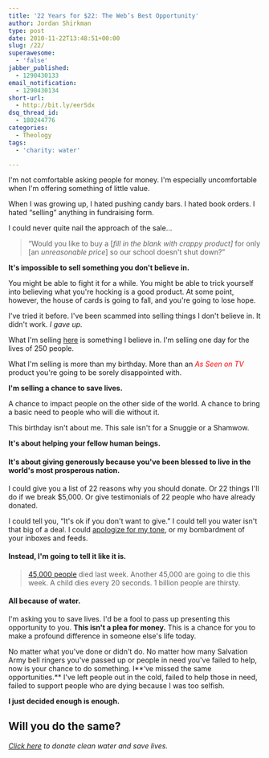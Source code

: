 ```yaml
---
title: '22 Years for $22: The Web’s Best Opportunity'
author: Jordan Shirkman
type: post
date: 2010-11-22T13:48:51+00:00
slug: /22/
superawesome:
  - 'false'
jabber_published:
  - 1290430133
email_notification:
  - 1290430134
short-url:
  - http://bit.ly/eerSdx
dsq_thread_id:
  - 180244776
categories:
  - Theology
tags:
  - 'charity: water'

---
```

I'm not comfortable asking people for money. I'm especially uncomfortable when I'm offering something of little value.

When I was growing up, I hated pushing candy bars. I hated book orders. I hated &#8220;selling&#8221; anything in fundraising form.

I could never quite nail the approach of the sale&#8230;

> &#8220;Would you like to buy a [_fill in the blank with crappy product]_ for only [an _unreasonable price_] so our school doesn't shut down?&#8221;

<!--more-->

**It's impossible to sell something you don't believe in.**

You might be able to fight it for a while. You might be able to trick yourself into believing what you're hocking is a good product. At some point, however, the house of cards is going to fall, and you're going to lose hope.

I've tried it before. I've been scammed into selling things I don't believe in. It didn't work. _I gave up._

What I'm selling [here](http://mycharitywater.org/jshirk) is something I believe in. I'm selling one day for the lives of 250 people.

What I'm selling is more than my birthday. More than an _<span style="color: #ff0000;">As Seen on TV</span>_ product you're going to be sorely disappointed with.

**I'm selling a chance to save lives.**

A chance to impact people on the other side of the world. A chance to bring a basic need to people who will die without it.

This birthday isn't about me. This sale isn't for a Snuggie or a Shamwow.

**It's about helping your fellow human beings.**

#### It's about giving generously because you've been blessed to live in the world's most prosperous nation.

I could give you a list of 22 reasons why you should donate. Or 22 things I'll do if we break $5,000. Or give testimonials of 22 people who have already donated.

I could tell you, &#8220;It's ok if you don't want to give.&#8221; I could tell you water isn't that big of a deal. I could [apologize for my tone](http://www.youtube.com/watch?v=IMgyi57s-A4), or my bombardment of your inboxes and feeds.

#### **Instead, I'm going to tell it like it is.**

> [45,000 people](http://water.org/learn-about-the-water-crisis/facts/) died last week. Another 45,000 are going to die this week. A child dies every 20 seconds. 1 billion people are thirsty.

#### **All because of water.**

I'm asking you to save lives. I'd be a fool to pass up presenting this opportunity to you. **This isn't a plea for money.** This is a chance for you to make a profound difference in someone else's life today.

No matter what you've done or didn't do. No matter how many Salvation Army bell ringers you've passed up or people in need you've failed to help, now is your chance to do something. I**&#8216;ve missed the same opportunities.** I've left people out in the cold, failed to help those in need, failed to support people who are dying because I was too selfish.

**I just decided enough is enough.**

## Will you do the same?

_[Click here](http://mycharitywater.org/jshirk) to donate clean water and save lives._
